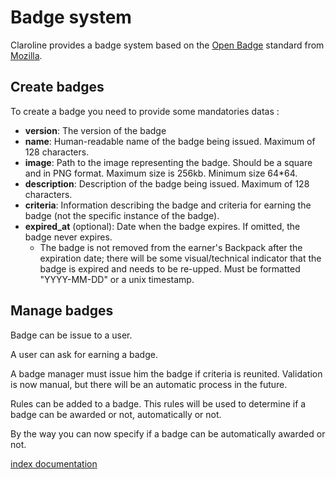 Badge system
============

Claroline provides a badge system based on the [Open Badge][2] standard from
[Mozilla][3].

Create badges
-------------

To create a badge you need to provide some mandatories datas :

- **version**: The version of the badge
- **name**: Human-readable name of the badge being issued. Maximum of 128
  characters.
- **image**: Path to the image representing the badge. Should be a square and
  in PNG format. Maximum size is 256kb. Minimum size 64*64.
- **description**: Description of the badge being issued. Maximum of 128
  characters.
- **criteria**: Information describing the badge and criteria for earning the
  badge (not the specific instance of the badge).
- **expired_at** (optional): Date when the badge expires. If omitted, the badge
  never expires.
    - The badge is not removed from the earner's Backpack after the expiration
      date; there will be some visual/technical indicator that the badge is
      expired and needs to be re-upped. Must be formatted "YYYY-MM-DD" or a unix
      timestamp.

Manage badges
-------------

Badge can be issue to a user.

A user can ask for earning a badge.

A badge manager must issue him the badge if criteria is reunited.
Validation is now manual, but there will be an automatic process in the future.

Rules can be added to a badge.
This rules will be used to determine if a badge can be awarded or not,
automatically or not.

By the way you can now specify if a badge can be automatically awarded or not.

[index documentation][1]

[1]: ../index.md
[2]: http://openbadges.org/
[3]: http://www.mozilla.org/
